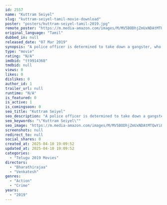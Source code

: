 ```yaml
---
id: 2557
name: "Kuttram Seiyel"
slug: "kuttram-seiyel-tamil-movie-download"
poster: "posters/kuttram-seiyel-tamil-2019.jpg"
remote_poster: "https://m.media-amazon.com/images/M/MV5BODhjZmUxNDAtMTQwYi00NDY1LTgwMjgtOGUzMzU3MGUzYzNjXkEyXkFqcGdeQXVyMDM3MzU0Ng@@._V1_SX300.jpg"
original_language: "Tamil"
dubbed_in: null
released_date: "07 Mar 2019"
synopsis: "A police officer is determined to take down a gangster, who is extorting money from the businesses in the city and kills anyone against him. Things worsen when a group of college students who are interested in the case start doing..."
type: "movie"
rating: "N/A"
imdbid: "tt9914368"
tmdbid: null
views: 0
likes: 0
dislikes: 0
author_id: 1
trailer_url: null
runtime: "N/A"
is_featured: 0
is_active: 1
is_comingsoon: 0
seo_title: "Kuttram Seiyel"
seo_description: "A police officer is determined to take down a gangster, who is extorting money from the businesses in the city and kills anyone against him. Things worsen when a group of college students who are interested in the case start doing..."
seo_keywords: "\"Kuttram Seiyel\""
seo_image: "https://m.media-amazon.com/images/M/MV5BODhjZmUxNDAtMTQwYi00NDY1LTgwMjgtOGUzMzU3MGUzYzNjXkEyXkFqcGdeQXVyMDM3MzU0Ng@@._V1_SX300.jpg"
screenshots: null
redirect_to: null
social_shares: 0
created_at: 2025-04-10 19:09:52
updated_at: 2025-04-10 19:09:52
categories:
  - "Telugu 2019 Movies"
directors:
  - "Bharathirajaa"
  - "Venkatesh"
genres:
  - "Action"
  - "Crime"
years:
  - "2019"
---
```


